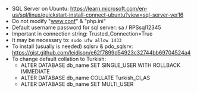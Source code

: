 
* SQL Server on Ubuntu: https://learn.microsoft.com/en-us/sql/linux/quickstart-install-connect-ubuntu?view=sql-server-ver16
* Do not modify "www.conf" & "php.ini"
* Default username password for sql server: sa / RPSsql12345
* Important in connection string: Trusted_Connection=True
* It may be necessary to: ```sudo ufw allow 1433```
* To install (usually is needed) sqlsrv & pdo_sqlsrv: https://gist.github.com/leidison/e62f7899d54923c32744bb69704524a4
* To change default collation to Turkish:
    * ALTER DATABASE db_name SET SINGLE_USER WITH ROLLBACK IMMEDIATE
    * ALTER DATABASE db_name COLLATE Turkish_CI_AS
    * ALTER DATABASE db_name SET MULTI_USER

